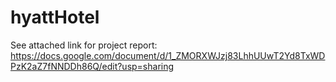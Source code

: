 # hyattHotel
See attached link for project report:
https://docs.google.com/document/d/1_ZMORXWJzj83LhhUUwT2Yd8TxWDPzK2aZ7fNNDDh86Q/edit?usp=sharing
